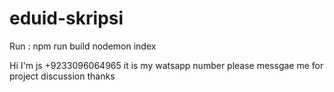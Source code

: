 # eduid-skripsi

Run :
npm run build
nodemon index



Hi I'm js 
+9233096064965 it is my watsapp number please messgae me for project discussion thanks

